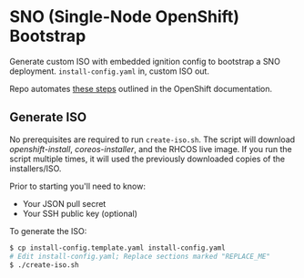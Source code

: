 # SNO (Single-Node OpenShift) Bootstrap

Generate custom ISO with embedded ignition config to bootstrap a SNO
deployment. `install-config.yaml` in, custom ISO out.

Repo automates [these
steps](https://docs.openshift.com/container-platform/4.10/installing/installing_sno/install-sno-installing-sno.html#generating-the-discovery-iso-manually_install-sno-installing-sno-with-the-assisted-installer)
outlined in the OpenShift documentation.

## Generate ISO

No prerequisites are required to run `create-iso.sh`. The script will download
*openshift-install*, *coreos-installer*, and the RHCOS live image. If you run
the script multiple times, it will used the previously downloaded copies of the
installers/ISO.

Prior to starting you'll need to know:

* Your JSON pull secret
* Your SSH public key (optional)

To generate the ISO:

```bash
$ cp install-config.template.yaml install-config.yaml
# Edit install-config.yaml; Replace sections marked "REPLACE_ME"
$ ./create-iso.sh
```
